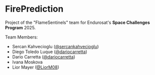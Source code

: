 # FirePrediction
Project of the "FlameSentinels" team for Endurosat's __Space Challenges Program__ 2025.

Team Members:

- Sercan Kahvecioglu ([@sercankahvecioglu](https://github.com/sercankahvecioglu))
- Diego Toledo Luque ([@dariocarretta](https://github.com/DitoluT))
- Dario Carretta ([@dariocarretta](https://github.com/dariocarretta))
- Ivana Moskova
- Lior Mayer ([@LiorM08](https://github.com/LiorM08))
